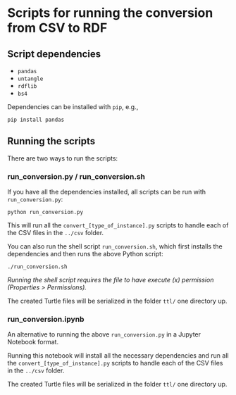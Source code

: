 # Scripts for running the conversion from CSV to RDF

## Script dependencies

- `pandas`
- `untangle`
- `rdflib`
- `bs4`

Dependencies can be installed with `pip`, e.g.,
```
pip install pandas
```

## Running the scripts

There are two ways to run the scripts:

### run_conversion.py / run_conversion.sh

If you have all the dependencies installed, all scripts can be run with `run_conversion.py`:

```
python run_conversion.py
```

This will run all the `convert_[type_of_instance].py` scripts to handle each of the CSV files in the `../csv` folder.

You can also run the shell script `run_conversion.sh`, which first installs the dependencies and then runs the above Python script:

```
./run_conversion.sh
```

*Running the shell script requires the file to have execute (x) permission (Properties > Permissions).*

The created Turtle files will be serialized in the folder `ttl/` one directory up.

### run_conversion.ipynb

An alternative to running the above `run_conversion.py` in a Jupyter Notebook format.

Running this notebook will install all the necessary dependencies and run all the `convert_[type_of_instance].py` scripts to handle each of the CSV files in the `../csv` folder.

The created Turtle files will be serialized in the folder `ttl/` one directory up.